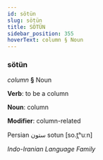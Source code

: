 ```yaml
---
id: sötün
slug: sötün
title: SÖTÜN
sidebar_position: 355
hoverText: column § Noun
---
```


### sötün

*column* **§** Noun

**Verb**: to be a column

**Noun**: column

**Modifier**: column-related

Persian ستون sotun [so.t̪ʰuːn]

*Indo-Iranian Language Family*